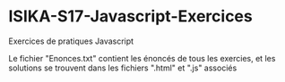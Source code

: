 # ISIKA-S17-Javascript-Exercices
Exercices de pratiques Javascript

Le fichier "Enonces.txt" contient les énoncés de tous les exercies, et les solutions se trouvent dans les fichiers ".html" et ".js" associés
